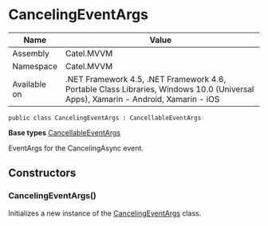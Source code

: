 

# CancelingEventArgs

Name|Value
---|---
Assembly|Catel.MVVM
Namespace|Catel.MVVM
Available on|.NET Framework 4.5, .NET Framework 4.6, Portable Class Libraries, Windows 10.0 (Universal Apps), Xamarin - Android, Xamarin - iOS

```
public class CancelingEventArgs : CancellableEventArgs
```

**Base types**
[CancellableEventArgs](/Catel.MVVM\Catel\MVVM\CancellableEventArgs.md)


EventArgs for the CancelingAsync event.



## Constructors

### CancelingEventArgs()

Initializes a new instance of the [CancelingEventArgs](#) class.



